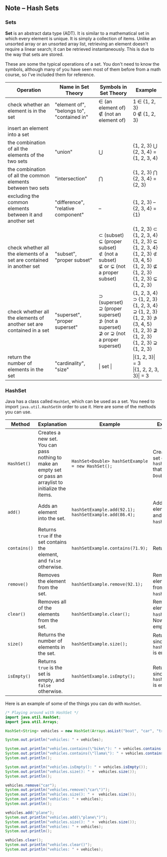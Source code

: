 ## Note – Hash Sets

### Sets

**Set** is an abstract data type (ADT). It is similar to a mathematical set in which every element is unique. It is simply a collection of items. Unlike an unsorted array or an unsorted array list, retrieving an element doesn't require a linear search; it can be retrieved instantaneously. This is due to the way that sets are stored.

These are some the typical operations of a set. You don't need to know the symbols, although many of you have seen most of them before from a math course, so I've included them for reference.

| Operation                                                    | Name in Set Theory                         | Symbols in Set Theory                                        | Example                                                      |
| ------------------------------------------------------------ | ------------------------------------------ | ------------------------------------------------------------ | ------------------------------------------------------------ |
| check whether an element is in the set                       | "element of", "belongs to", "contained in" | ∈ (an element of)</br>∉ (not an element of)                  | 1 ∈ {1, 2, 3}</br>0 ∉ {1, 2, 3}                              |
| insert an element into a set                                 |                                            |                                                              |                                                              |
| the combination of all the elements of the two sets          | "union"                                    | ⋃                                                            | {1, 2, 3} ⋃ {2, 3, 4} = {1, 2, 3, 4}                         |
| the combination of all the common elements between two sets  | "intersection"                             | ⋂                                                            | {1, 2, 3} ⋂ {2, 3, 4} = {2, 3}                               |
| excluding the common elements between it and another set     | "difference", "relative component"         | –                                                            | {1, 2, 3} – {2, 3, 4} = {1}                                  |
| check whether all the elements of a set are contained in another set | "subset", "proper subset"                  | ⊂ (subset)</br>⊆ (proper subset)</br>⊄ (not a subset)</br>⊈ or ⊊ (not a proper subset) | {1, 2, 3} ⊂ {1, 2, 3, 4}</br>{1, 2, 3} ⊆ {1, 2, 3, 4}</br>{1, 2, 3} ⊄ {3, 4, 5}</br>{1, 2, 3} ⊈ {1, 2, 3}</br>{1, 2, 3} ⊊ {1, 2, 3} |
| check whether all the elements of another set are contained in a set | "superset", "proper superset"              | ⊃ (superset)</br>⊇ (proper superset)</br>⊅ (not a superset)</br>⊉ or ⊋ (not a proper superset) | {1, 2, 3, 4} ⊃ {1, 2, 3}</br>{1, 2, 3, 4} ⊇ {1, 2, 3}</br>{1, 2, 3} ⊅ {3, 4, 5}</br>{1, 2, 3} ⊉ {1, 2, 3}</br>{1, 2, 3} ⊋ {1, 2, 3} |
| return the number of elements in the set                     | "cardinality", "size"                      | \| set \|                                                    | \|{1, 2, 3}\| = 3</br>\|{1, 2, 2, 3, 3}\| = 3                |

### HashSet

Java has a class called `HashSet`, which can be used as a set. You need to import `java.util.HashSet`in order to use it. Here are some of the methods you can use. 


| Method | Explanation | Example | Explanation |
| --- | --- | --- | --- |
| `HashSet()`  | Creates a new set. You can pass nothing to make an empty set or pass an arraylist to initialize the items. | `HashSet<Double> hashSetExample = new HashSet();`           | Creates a new set called `hashSetExample` that will contain `Double` values. |
| `add()`      | Adds an element into the set.                                | `hashSetExample.add(92.1);`</br>`hashSetExample.add(86.4);` | Adds the elements `92.1` and `86.4` to `hashSetExample`.     |
| `contains()` | Returns `true` if the set contains the element, and `false` otherwise. | `hashSetExample.contains(71.9);`                            | Returns `false`.                                             |
| `remove()`   | Removes the element from the set.                            | `hashSetExample.remove(92.1);`                              | Removes the element `92.1` from `hashSetExample`.            |
| `clear()`    | Removes all of the elements from the set.                    | `hashSetExample.clear();`                                   | Removes all the elements from `hashSetExample`. Now, it is an empty set. |
| `size()`     | Returns the number of elements in the set.                   | `hashSetExample.size();`                                    | Returns `0`, since `hashSetExample` is empty.                |
| `isEmpty()`  | Returns `true` is the set is empty, and `false` otherwise.   | `hashSetExample.isEmpty();`                                 | Returns `true`, since `hashSetExample` is `empty`.           |

Here is an example of some of the things you can do with `HashSet`.

```java
/* Playing around with HashSet */
import java.util.HashSet;
import java.util.Arrays;

HashSet<String> vehicles = new HashSet(Arrays.asList("boat", "car", "train", "bike", "car"));

System.out.println("vehicles: " + vehicles);

System.out.println("vehicles.contains(\"bike\"): " + vehicles.contains("bike"));
System.out.println("vehicles.contains(\"llama\"): " + vehicles.contains("llama"));
System.out.println();

System.out.println("vehicles.isEmpty(): " + vehicles.isEmpty());
System.out.println("vehicles.size(): " +  vehicles.size());
System.out.println();

vehicles.remove("car");
System.out.println("vehicles.remove(\"car\")");
System.out.println("vehicles.size(): " +  vehicles.size());
System.out.println("vehicles: " + vehicles);
System.out.println();

vehicles.add("plane");
System.out.println("vehicles.add(\"plane\")");
System.out.println("vehicles.size(): " +  vehicles.size());
System.out.println("vehicles: " + vehicles);
System.out.println();

vehicles.clear();
System.out.println("vehicles.clear()");
System.out.println("vehicles: " + vehicles);
```

